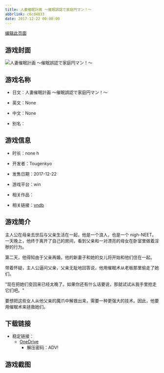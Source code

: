 ```yaml
---
title: 人妻催眠計画 ～催眠誤認で家庭円マン！～
abbrlink: c6cd4833
date: 2017-12-22 00:00:00
---
```

[编辑此页面](https://github.com/ACG-3/ADV3-source/blob/main/source/_posts/games/%E4%BA%BA%E5%A6%BB%E5%82%AC%E7%9C%A0%E8%A8%88%E7%94%BB%20%EF%BD%9E%E5%82%AC%E7%9C%A0%E8%AA%A4%E8%AA%8D%E3%81%A7%E5%AE%B6%E5%BA%AD%E5%86%86%E3%83%9E%E3%83%B3%EF%BC%81%EF%BD%9E.md)

## 游戏封面

![人妻催眠計画 ～催眠誤認で家庭円マン！～](https://pan.timero.xyz/onedrive/img_lib_001/%E4%BA%BA%E5%A6%BB%E5%82%AC%E7%9C%A0%E8%A8%88%E7%94%BB%20%EF%BD%9E%E5%82%AC%E7%9C%A0%E8%AA%A4%E8%AA%8D%E3%81%A7%E5%AE%B6%E5%BA%AD%E5%86%86%E3%83%9E%E3%83%B3%EF%BC%81%EF%BD%9E_cover.avif)


## 游戏名称

- 日文：人妻催眠計画 ～催眠誤認で家庭円マン！～
- 英文：None
- 中文：None

- 别名：


## 游戏信息

- 时长：none h
- 开发者：Tougenkyo
- 发售日期：2017-12-22
- 游戏平台：win
- 相关作品：

- 相关链接：[vndb](https://vndb.org/v22166)


## 游戏简介

主人公在母亲去世后与父亲生活在一起，他是一个浪人，也是一个 nigh-NEET。一天晚上，他终于离开了自己的房间，看到父亲和一对漂亮的母女在卧室里做着淫秽的行为。

第二天，他得知由于父亲再婚，他的新妻子和她的女儿将开始和他们住在一起。

带着怀疑，主人公逼问父亲，父亲无耻地回答说，他用催眠术从老板那里偷走了她们。

"现在把她们变回来已经太晚了。如果你还有什么话要说，那就试试从我手里抢走它们吧。"

要想把这些女人从他父亲的魔爪中解救出来，需要一种更强大的技术。因此，他要用催眠术来拯救她们。




## 下载链接

- 稳定链接：
    - [OneDrive](https://pan.timero.xyz/onedrive/adv_lib_001/%E4%BA%BA%E5%A6%BB%E5%82%AC%E7%9C%A0%E8%A8%88%E7%94%BB%20%EF%BD%9E%E5%82%AC%E7%9C%A0%E8%AA%A4%E8%AA%8D%E3%81%A7%E5%AE%B6%E5%BA%AD%E5%86%86%E3%83%9E%E3%83%B3%EF%BC%81%EF%BD%9E)
        - 解压密码：ADV!



## 游戏截图


